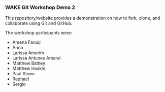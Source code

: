 ### WAKE Git Workshop Demo 2

This repository/website provides a demonstration on how to fork, clone, and collaborate using Git and GitHub.

The workshop participants were:

* Amena Faruqi
* Anna
* Larissa Amorim
* Larissa Antunes Amaral
* Matthew Battley
* Matthew Hoskin
* Paul Strøm
* Raphael
* Sergio
